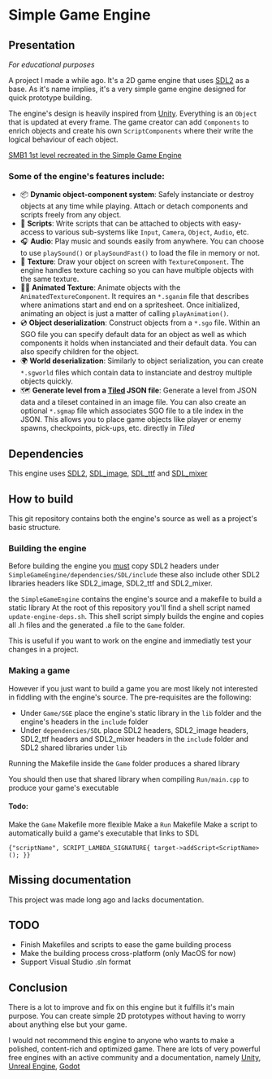 # Simple Game Engine

## Presentation

*For educational purposes*

A project I made a while ago. It's a 2D game engine that uses [SDL2](https://www.libsdl.org) as a base.
As it's name implies, it's a very simple game engine designed for quick prototype building.

The engine's design is heavily inspired from [Unity](https://unity.com/).
Everything is an `Object` that is updated at every frame. The game creator can add `Components` to enrich objects and create his own `ScriptComponents` where their write the logical behaviour of each object.

[SMB1 1st level recreated in the Simple Game Engine](assets/20230616_120623_image.png)

### Some of the engine's features include:

- 📦 **Dynamic object-component system**: Safely instanciate or destroy objects at any time while playing. Attach or detach components and scripts freely from any object.
- 📝 **Scripts**: Write scripts that can be attached to objects with easy-access to various sub-systems like `Input`, `Camera`, `Object`, `Audio`, etc.
- 🎧 **Audio**: Play music and sounds easily from anywhere. You can choose to use `playSound()` or `playSoundFast()` to load the file in memory or not.
- 👾 **Texture**: Draw your object on screen with `TextureComponent`. The engine handles texture caching so you can have multiple objects with the same texture.
- 🚶‍♂️ **Animated Texture**: Animate objects with the `AnimatedTextureComponent`. It requires an `*.sganim` file that describes where animations start and end on a spritesheet. Once initialized, animating an object is just a matter of calling `playAnimation()`.
- 💿 **Object deserialization**: Construct objects from a `*.sgo` file. Within an SGO file you can specify default data for an object as well as which components it holds when instanciated and their default data. You can also specify children for the object.
- 🌍 **World deserialization**: Similarly to object serialization, you can create `*.sgworld` files which contain data to instanciate and destroy multiple objects quickly.
- 🗺 **Generate level from a [Tiled](https://www.mapeditor.org) JSON file**: Generate a level from JSON data and a tileset contained in an image file.
  You can also create an optional `*.sgmap` file which associates SGO file to a tile index in the JSON. This allows you to place game objects like player or enemy spawns, checkpoints, pick-ups, etc. directly in *Tiled*

## Dependencies

This engine uses [SDL2](https://www.libsdl.org), [SDL_image](https://github.com/libsdl-org/SDL_image), [SDL_ttf](https://github.com/libsdl-org/SDL_ttf) and [SDL_mixer](https://github.com/libsdl-org/SDL_mixer)

## How to build

This git repository contains both the engine's source as well as a project's basic structure.

### Building the engine

Before building the engine you <u>must</u> copy SDL2 headers under `SimpleGameEngine/dependencies/SDL/include` these also include other SDL2 libraries headers like SDL2_image, SDL2_ttf and SDL2_mixer.

the `SimpleGameEngine` contains the engine's source and a makefile to build a static library
At the root of this repository you'll find a shell script named `update-engine-deps.sh`. This shell script simply builds the engine and copies all .h files and the generated .a file to the `Game` folder.

This is useful if you want to work on the engine and immediatly test your changes in a project.

### Making a game

However if you just want to build a game you are most likely not interested in fiddling with the engine's source.
The pre-requisites are the following:
- Under `Game/SGE` place the engine's static library in the `lib` folder and the engine's headers in the `include` folder
- Under `dependencies/SDL` place SDL2 headers, SDL2_image headers, SDL2_ttf headers and SDL2_mixer headers in the `include` folder and SDL2 shared libraries under `lib`

Running the Makefile inside the `Game` folder produces a shared library

You should then use that shared library when compiling `Run/main.cpp` to produce your game's executable

#### Todo:
Make the `Game` Makefile more flexible
Make a `Run` Makefile
Make a script to automatically build a game's executable that links to SDL

`{"scriptName", SCRIPT_LAMBDA_SIGNATURE{ target->addScript<ScriptName>(); }}`

## Missing documentation

This project was made long ago and lacks documentation.

## TODO
- Finish Makefiles and scripts to ease the game building process
- Make the building process cross-platform (only MacOS for now)
- Support Visual Studio .sln format

## Conclusion

There is a lot to improve and fix on this engine but it fulfills it's main purpose. You can create simple 2D prototypes without having to worry about anything else but your game.

I would not recommend this engine to anyone who wants to make a polished, content-rich and optimized game. There are lots of very powerful free engines with an active community and a documentation, namely [Unity](https://unity.com), [Unreal Engine](https://www.unrealengine.com/en-US/unreal-engine-5), [Godot](https://godotengine.org)
